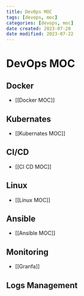 ```yaml
---
title: DevOps MOC
tags: [devops, moc]
categories: [devops, moc]
date created: 2023-07-20
date modified: 2023-07-22
---
```


# DevOps MOC

## Docker

- [[Docker MOC]]

## Kubernates

- [[Kubernates MOC]]

## CI/CD

- [[CI CD MOC]]

## Linux

- [[Linux MOC]]

## Ansible

- [[Ansible MOC]]

## Monitoring

- [[Granfa]]

## Logs Management
